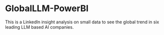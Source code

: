 # GlobalLLM-PowerBI
This is a LinkedIn insight analysis on small data to see the global trend in six leading LLM based AI companies.
